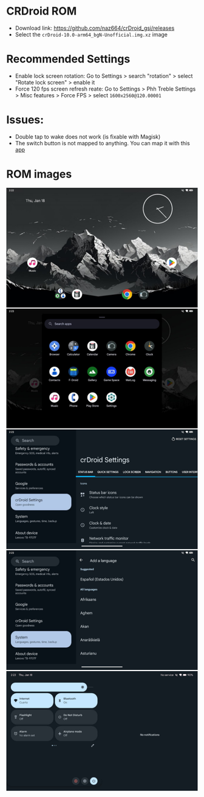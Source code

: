 # CRDroid ROM

* Download link: https://github.com/naz664/crDroid_gsi/releases
* Select the `crDroid-10.0-arm64_bgN-Unofficial.img.xz` image


# Recommended Settings
* Enable lock screen rotation: Go to Settings > search "rotation" > select "Rotate lock screen" > enable it
* Force 120 fps screen refresh reate: Go to Settings > Phh Treble Settings > Misc features > Force FPS > select `1600x2560@120.00001`

# Issues: 
* Double tap to wake does not work (is fixable with Magisk)
* The switch button is not mapped to anything. You can map it with this [app](https://play.google.com/store/apps/details?id=io.github.sds100.keymapper&hl=es&gl=US)

# ROM images
![](/images/cdroid/1.jpg)
![](/images/cdroid/2.jpg)
![](/images/cdroid/3.jpg)
![](/images/cdroid/4.jpg)
![](/images/cdroid/5.jpg)
